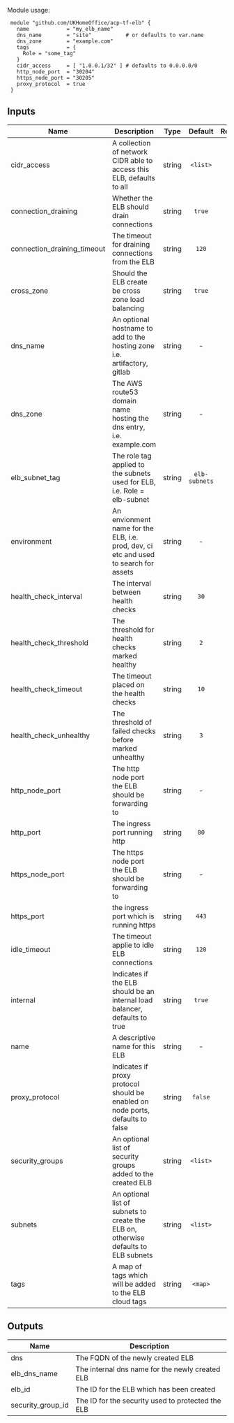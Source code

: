 Module usage:

     module "github.com/UKHomeOffice/acp-tf-elb" {
       name            = "my_elb_name"
       dns_name        = "site"           # or defaults to var.name
       dns_zone        = "example.com"
       tags            = {
         Role = "some_tag"
       }
       cidr_access     = [ "1.0.0.1/32" ] # defaults to 0.0.0.0/0
       http_node_port  = "30204"
       https_node_port = "30205"
       proxy_protocol  = true
     }



## Inputs

| Name | Description | Type | Default | Required |
|------|-------------|:----:|:-----:|:-----:|
| cidr_access | A collection of network CIDR able to access this ELB, defaults to all | string | `<list>` | no |
| connection_draining | Whether the ELB should drain connections | string | `true` | no |
| connection_draining_timeout | The timeout for draining connections from the ELB | string | `120` | no |
| cross_zone | Should the ELB create be cross zone load balancing | string | `true` | no |
| dns_name | An optional hostname to add to the hosting zone i.e. artifactory, gitlab | string | - | yes |
| dns_zone | The AWS route53 domain name hosting the dns entry, i.e. example.com | string | - | yes |
| elb_subnet_tag | The role tag applied to the subnets used for ELB, i.e. Role = elb-subnet | string | `elb-subnets` | no |
| environment | An envionment name for the ELB, i.e. prod, dev, ci etc and used to search for assets | string | - | yes |
| health_check_interval | The interval between health checks | string | `30` | no |
| health_check_threshold | The threshold for health checks marked healthy | string | `2` | no |
| health_check_timeout | The timeout placed on the health checks | string | `10` | no |
| health_check_unhealthy | The threshold of failed checks before marked unhealthy | string | `3` | no |
| http_node_port | The http node port the ELB should be forwarding to | string | - | yes |
| http_port | The ingress port running http | string | `80` | no |
| https_node_port | The https node port the ELB should be forwarding to | string | - | yes |
| https_port | the ingress port which is running https | string | `443` | no |
| idle_timeout | The timeout applie to idle ELB connections | string | `120` | no |
| internal | Indicates if the ELB should be an internal load balancer, defaults to true | string | `true` | no |
| name | A descriptive name for this ELB | string | - | yes |
| proxy_protocol | Indicates if proxy protocol should be enabled on node ports, defaults to false | string | `false` | no |
| security_groups | An optional list of security groups added to the created ELB | string | `<list>` | no |
| subnets | An optional list of subnets to create the ELB on, otherwise defaults to ELB subnets | string | `<list>` | no |
| tags | A map of tags which will be added to the ELB cloud tags | string | `<map>` | no |

## Outputs

| Name | Description |
|------|-------------|
| dns | The FQDN of the newly created ELB |
| elb_dns_name | The internal dns name for the newly created ELB |
| elb_id | The ID for the ELB which has been created |
| security_group_id | The ID for the security used to protected the ELB |

